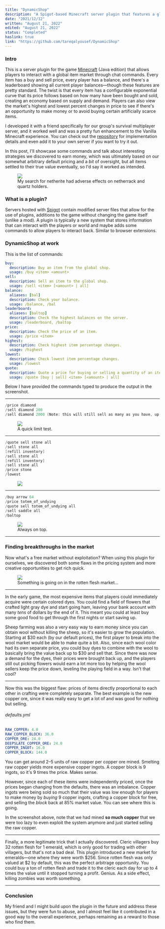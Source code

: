 ```yaml
---
title: "DynamicShop"
description: "A Spigot-based Minecraft server plugin that features a global item shop with fluctuating prices based on supply and demand"
date: "2021/12/12"
written: "August 21, 2022"
edited: "August 21, 2022"
status: "Completed"
haslink: true
link: "https://github.com/tareqalyousef/DynamicShop"
---
```

### Intro 
This is a server plugin for the game [Minecraft](https://en.wikipedia.org/wiki/Minecraft) (Java edition) that allows players to interact with a global item market through chat commands. Every item has a buy and sell price, every player has a balance, and there's a leaderboard showing all current player balances&mdash;though these features are pretty standard. The twist is that every item has a configurable exponential curve that its price follows based on how many have been bought and sold, creating an economy based on supply and demand. Players can also view the market's highest and lowest percent changes in price to see if there's an opportunity to make money or to avoid buying certain artificially scarce items.

I developed it with a friend specifically for our group's survival multiplayer server, and it worked well and was a pretty fun enhancement to the Vanilla Minecraft experience. You can check out the [repository](https://github.com/tareqalyousef/DynamicShop) for implementation details and even add it to your own server if you want to try it out.

In this post, I'll showcase some commands and talk about interesting strategies we discovered to earn money, which was ultimately based on our somewhat arbitrary default pricing and a *bit* of oversight, but all items settled to their true value eventually, so I'd say it worked as intended.

<figure class='text-center'>
  <img src='/images/dynamic-shop/dynamic-shop-5.png' class='mx-auto'/>
  <figcaption>My search for netherite had adverse effects on netherrack and quartz holders.</figcaption>
</figure>

### What is a plugin?
Servers hosted with [Spigot](https://www.spigotmc.org/) contain modified server files that allow for the use of plugins, additions to the game without changing the game itself (unlike a mod). A plugin is typically a new system that stores information that can interact with the players or world and maybe adds some commands to allow players to interact back. Similar to browser extensions.

### DynamicShop at work
This is the list of commands:

```yml
buy:
  description: Buy an item from the global shop.
  usage: /buy <item> <amount>
sell:
  description: Sell an item to the global shop.
  usage: /sell <item> [<amount> | all]
balance:
  aliases: [bal]
  description: Check your balance.
  usage: /balance, /bal
leaderboard:
  aliases: [baltop]
  description: Check the highest balances on the server.
  usage: /leaderboard, /baltop
price:
  description: Check the price of an item.
  usage: /price <item>
highest:
  description: Check highest item percentage changes.
  usage: /highest
lowest:
  description: Check lowest item percentage changes.
  usage: /lowest
quote:
  description: Quote a price for buying or selling a quantity of an item.
  usage: /quote [buy | sell] <item> [<amount> | all]
```

Below I have provided the commands typed to produce the output in the screenshot.

<hr>

```c
/price diamond
/sell diamond 200
/sell diamond 2000 (Note: this will still sell as many as you have, up to this amount)
```

<figure class='text-center'>
  <img src='/images/dynamic-shop/dynamic-shop-1.png' class='mx-auto'/>
  <figcaption>A quick limit test.</figcaption>
</figure>

<hr>

```c
/quote sell stone all
/sell stone all
[refill inventory]
/sell stone all
[refill inventory]
/sell stone all
/price stone
/lowest
```

<figure class='text-center'>
  <img src='/images/dynamic-shop/dynamic-shop-2.png' class='mx-auto'/>
  <figcaption></figcaption>
</figure>

<hr>

```c
/buy arrow 64
/price totem_of_undying
/quote sell totem_of_undying all
/sell saddle all
/baltop
```

<figure class='text-center'>
  <img src='/images/dynamic-shop/dynamic-shop-4.png' class='mx-auto'/>
  <figcaption>Always on top.</figcaption>
</figure>

<hr>

### Finding breakthroughs in the market
Now what's a free market without exploitation? When using this plugin for ourselves, we discovered both some flaws in the pricing system and more creative opportunities to get rich quick.

<figure class='text-center'>
  <img src='/images/dynamic-shop/dynamic-shop-3.png' class='mx-auto'/>
  <figcaption>Something is going on in the rotten flesh market...</figcaption>
</figure>

<hr>

In the early game, the most expensive items that players could immediately acquire were certain colored dyes. You could find a field of flowers that crafted light gray dye and start going ham, leaving your bank account with many *tens* of dollars by the end of it. This meant you could at least buy some good food to get through the first nights or start saving up.

Sheep farming was also a very easy way to earn money since you can obtain wool without killing the sheep, so it's easier to grow the population. Starting at $30 each (by our default prices), the first player to break into the wool market would be able to make quite a bit. Also, since each wool color had its own separate price, you could buy dyes to combine with the wool to basically bring the value back up to $30 and sell that. Since there was now a demand for the dyes, their prices were brought back up, and the players still out picking flowers would earn a lot more too by helping the wool sellers keep the price down, leveling the playing field in a way. Isn't that cool?

<hr>

Now this was the biggest flaw: prices of items directly proportional to each other in crafting were completely separate. The best example is the new copper ore, since it was really easy to get a lot of and was good for nothing but selling.

###### defaults.yml
```yml
RAW_COPPER: 4.0
RAW_COPPER_BLOCK: 36.0
COPPER_ORE: 24.0
DEEPSLATE_COPPER_ORE: 24.0
COPPER_INGOT: 16.0
COPPER_BLOCK: 144.0
```

You can get around 2–5 units of raw copper per copper ore mined. Smelting raw copper yields more expensive copper ingots. A copper block is 9 ingots, so it's 9 times the price. Makes sense.

However, since each of these items were independently priced, once the prices began changing from the defaults, there was an imbalance. Copper ingots were being sold so much that their value was low enough for players to make money by *buying* 9 copper ingots, crafting a copper block for free, and selling the *block* back at 85% market value. You can see where this is going.

In the screenshot above, note that we had mined **so much copper** that we were too lazy to even exploit the system anymore and just started selling the raw copper.

<hr>

Finally, a more legitimate trick that I actually discovered. Cleric villagers buy 32 rotten flesh for 1 emerald, which is only good for trading with other villagers, but that's not a bad deal. This plugin introduced a new market for emeralds&mdash;one where they were worth $256. Since rotten flesh was only valued at $2 by default, this was the perfect arbitrage opportunity. You could buy a ton of rotten flesh and trade it to the cleric each day for up to 4 times the value until it stopped turning a profit. Genius. As a side effect, killing zombies was worth something.

<hr>

### Conclusion
My friend and I might build upon the plugin in the future and address these issues, but they were fun to abuse, and I almost feel like it contributed in a good way to the overall experience, perhaps remaining as a reward to those who find them.